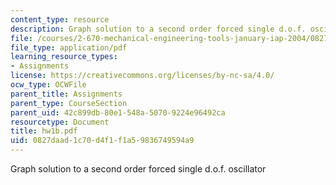 ```yaml
---
content_type: resource
description: Graph solution to a second order forced single d.o.f. oscillator
file: /courses/2-670-mechanical-engineering-tools-january-iap-2004/0827daad1c70d4f1f1a59836749594a9_hw1b.pdf
file_type: application/pdf
learning_resource_types:
- Assignments
license: https://creativecommons.org/licenses/by-nc-sa/4.0/
ocw_type: OCWFile
parent_title: Assignments
parent_type: CourseSection
parent_uid: 42c899db-80e1-548a-5070-9224e96492ca
resourcetype: Document
title: hw1b.pdf
uid: 0827daad-1c70-d4f1-f1a5-9836749594a9
---
```

Graph solution to a second order forced single d.o.f. oscillator